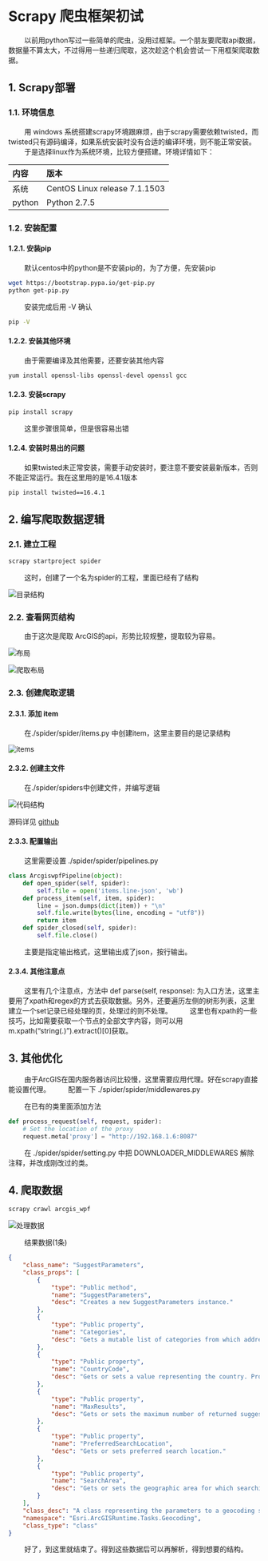 # Scrapy 爬虫框架初试

　 　以前用python写过一些简单的爬虫，没用过框架。一个朋友要爬取api数据，数据量不算太大，不过得用一些递归爬取，这次趁这个机会尝试一下用框架爬取数据。

<!-- more -->

## 1. Scrapy部署

### 1.1. 环境信息

　 　用 windows 系统搭建scrapy环境跟麻烦，由于scrapy需要依赖twisted，而twisted只有源码编译，如果系统安装时没有合适的编译环境，则不能正常安装。
　 　于是选择linux作为系统环境，比较方便搭建。环境详情如下：

| 内容   | 版本                          |
|:-------|:------------------------------|
| 系统   | CentOS Linux release 7.1.1503 |
| python | Python 2.7.5                  |

### 1.2. 安装配置

#### 1.2.1. 安装pip

　 　默认centos中的python是不安装pip的，为了方便，先安装pip

``` bash
wget https://bootstrap.pypa.io/get-pip.py
python get-pip.py
```

　 　安装完成后用 -V 确认

``` bash
pip -V
```

#### 1.2.2. 安装其他环境

　 　由于需要编译及其他需要，还要安装其他内容

``` bash
yum install openssl-libs openssl-devel openssl gcc
```

#### 1.2.3. 安装scrapy

``` bash
pip install scrapy
```

　 　这里步骤很简单，但是很容易出错

#### 1.2.4. 安装时易出的问题

　 　如果twisted未正常安装，需要手动安装时，要注意不要安装最新版本，否则不能正常运行。我在这里用的是16.4.1版本

``` bash
pip install twisted==16.4.1
```

## 2. 编写爬取数据逻辑

### 2.1. 建立工程

``` bash
scrapy startproject spider
```

　 　这时，创建了一个名为spider的工程，里面已经有了结构

![目录结构](./2017_03_10_scrapyTest/project_files.png)

### 2.2. 查看网页结构

　 　由于这次是爬取 ArcGIS的api，形势比较规整，提取较为容易。

![布局](./2017_03_10_scrapyTest/html_layout.png)

![爬取布局](./2017_03_10_scrapyTest/html_layout2.png)

### 2.3. 创建爬取逻辑

#### 2.3.1. 添加 item

　 　在./spider/spider/items.py 中创建item，这里主要目的是记录结构

![items](./2017_03_10_scrapyTest/code_item.png)

#### 2.3.2. 创建主文件

　 　在./spider/spiders中创建文件，并编写逻辑

![代码结构](./2017_03_10_scrapyTest/code_demo.png)

源码详见 [github](https://github.com/wjhdec/spiders/blob/master/spider/spider/spiders/wpf.py)

#### 2.3.3. 配置输出

　 　这里需要设置 ./spider/spider/pipelines.py

``` python
class ArcgiswpfPipeline(object):
    def open_spider(self, spider):
        self.file = open('items.line-json', 'wb')
    def process_item(self, item, spider):
        line = json.dumps(dict(item)) + "\n"
        self.file.write(bytes(line, encoding = "utf8"))
        return item
    def spider_closed(self, spider):
        self.file.close()
```

　 　主要是指定输出格式，这里输出成了json，按行输出。

#### 2.3.4. 其他注意点

　 　这里有几个注意点，方法中 def parse(self, response): 为入口方法，这里主要用了xpath和regex的方式去获取数据。另外，还要遍历左侧的树形列表，这里建立一个set记录已经处理的页，处理过的则不处理。
　 　这里也有xpath的一些技巧，比如需要获取一个节点的全部文字内容，则可以用 m.xpath(“string(.)”).extract()[0]获取。

## 3. 其他优化

　 　由于ArcGIS在国内服务器访问比较慢，这里需要应用代理。好在scrapy直接能设置代理。
　 　配置一下 ./spider/spider/middlewares.py

　 　在已有的类里面添加方法

``` python
def process_request(self, request, spider):
    # Set the location of the proxy
    request.meta['proxy'] = "http://192.168.1.6:8087"
```

　 　在 ./spider/spider/setting.py 中把 DOWNLOADER_MIDDLEWARES 解除注释，并改成刚改过的类。

## 4. 爬取数据

``` bash
scrapy crawl arcgis_wpf
```

![处理数据](./2017_03_10_scrapyTest/demo.png)

　 　结果数据(1条)

```json
{
    "class_name": "SuggestParameters",
    "class_props": [
        {
            "type": "Public method",
            "name": "SuggestParameters",
            "desc": "Creates a new SuggestParameters instance."
        },
        {
            "type": "Public property",
            "name": "Categories",
            "desc": "Gets a mutable list of categories from which addresses should be returned."
        },
        {
            "type": "Public property",
            "name": "CountryCode",
            "desc": "Gets or sets a value representing the country. Providing this value increases geocoding speed. Acceptable values include the full country name, the ISO 3166-1 2-digit country code, or the ISO 3166-1 3-digit country code. A list of supported countries and codes is available here."
        },
        {
            "type": "Public property",
            "name": "MaxResults",
            "desc": "Gets or sets the maximum number of returned suggestions."
        },
        {
            "type": "Public property",
            "name": "PreferredSearchLocation",
            "desc": "Gets or sets preferred search location."
        },
        {
            "type": "Public property",
            "name": "SearchArea",
            "desc": "Gets or sets the geographic area for which searching for locations will be limited to."
        }
    ],
    "class_desc": "A class representing the parameters to a geocoding suggestion operation.",
    "namespace": "Esri.ArcGISRuntime.Tasks.Geocoding",
    "class_type": "class"
}
```

　 　好了，到这里就结束了。得到这些数据后可以再解析，得到想要的结构。
